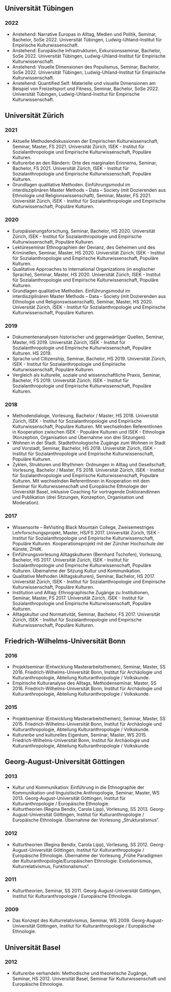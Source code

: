 ## Universität Tübingen
  
### 2022
* Anstehend: Narrative Europas in Alltag, Medien und Politik, Seminar, Bachelor, SoSe 2022. Universität Tübingen, Ludwig-Uhland-Institut für Empirische Kulturwissenschaft. 
* Anstehend: Europäische Infrastrukturen, Exkursionsseminar, Bachelor, SoSe 2022. Universität Tübingen, Ludwig-Uhland-Institut für Empirische Kulturwissenschaft. 
* Anstehend: Visuelle Dimensionen des Populismus, Seminar, Bachelor, SoSe 2022. Universität Tübingen, Ludwig-Uhland-Institut für Empirische Kulturwissenschaft. 
* Anstehend: Quantified Self: Materielle und visuelle Dimensionen am Beispiel von Freizeitsport und Fitness, Seminar, Bachelor, SoSe 2022. Universität Tübingen, Ludwig-Uhland-Institut für Empirische Kulturwissenschaft. 

## Universität Zürich
  
### 2021
* Aktuelle Methodendiskussionen der Empirischen Kulturwissenschaft, Seminar, Master, FS 2021. Universität Zürich, ISEK - Institut für Sozialanthropologie und Empirische Kulturwissenschaft, Populäre Kulturen. 
* Kulturerbe an den Rändern: Orte des marginalen Erinnerns, Seminar, Bachelor, FS 2021. Universität Zürich, ISEK - Institut für Sozialanthropologie und Empirische Kulturwissenschaft, Populäre Kulturen. 
* Grundlagen qualitative Methoden. Einführungsmodul im interdisziplinären Master Methods – Data – Society (mit Dozierenden aus Ethnologie und Religionswissenschaft), Seminar, Master, FS 2021. Universität Zürich, ISEK - Institut für Sozialanthropologie und Empirische Kulturwissenschaft, Populäre Kulturen. 
  
### 2020
* Europäisierungsforschung, Seminar, Bachelor, HS 2020. Universität Zürich, ISEK - Institut für Sozialanthropologie und Empirische Kulturwissenschaft, Populäre Kulturen. 
* Lektüreseminar Ethnographien der Devianz, des Geheimen und des Kriminellen, Seminar, Master, HS 2020. Universität Zürich, ISEK - Institut für Sozialanthropologie und Empirische Kulturwissenschaft, Populäre Kulturen. 
* Qualitative Approaches to International Organizations (in englischer Sprache), Seminar, Master, HS 2020. Universität Zürich, ISEK - Institut für Sozialanthropologie und Empirische Kulturwissenschaft, Populäre Kulturen. 
* Grundlagen qualitative Methoden. Einführungsmodul im interdisziplinären Master Methods – Data – Society (mit Dozierenden aus Ethnologie und Religionswissenschaft), Seminar, Master, HS 2020. Universität Zürich, ISEK - Institut für Sozialanthropologie und Empirische Kulturwissenschaft, Populäre Kulturen. 
  
### 2019
* Dokumentenanalysen historischer und gegenwärtiger Quellen, Seminar, Master, HS 2019. Universität Zürich, ISEK - Institut für Sozialanthropologie und Empirische Kulturwissenschaft, Populäre Kulturen. HS 2019.
* Sprache und Citizenship, Seminar, Bachelor, HS 2019. Universität Zürich, ISEK - Institut für Sozialanthropologie und Empirische Kulturwissenschaft, Populäre Kulturen. 
* Vergleich als kulturelle, soziale und wissenschaftliche Praxis, Seminar, Bachelor, FS 2019. Universität Zürich, ISEK - Institut für Sozialanthropologie und Empirische Kulturwissenschaft, Populäre Kulturen. 
  
### 2018
* Methodendialoge, Vorlesung, Bachelor / Master, HS 2018. Universität Zürich, ISEK - Institut für Sozialanthropologie und Empirische Kulturwissenschaft, Populäre Kulturen. Mit wechselnden ReferentInnen in Kooperation zwischen ISEK - Populäre Kulturen und ISEK - Ethnologie (Konzeption, Organisation und Übernahme von drei Sitzungen).
* Wohnen in der Stadt. Stadtethnologische Zugänge zum Wohnen in Stadt und Vorstadt, Seminar, Bachelor, HS 2018. Universität Zürich, ISEK - Institut für Sozialanthropologie und Empirische Kulturwissenschaft, Populäre Kulturen. 
* Zyklen, Strukturen und Rhythmen: Ordnungen in Alltag und Gesellschaft, Vorlesung, Bachelor / Master, FS 2018. Universität Zürich, ISEK - Institut für Sozialanthropologie und Empirische Kulturwissenschaft, Populäre Kulturen. Mit wechselnden ReferentInnen in Kooperation mit dem Seminar für Kulturwissenschaft und Europäische Ethnologie der Universität Basel, inklusive Coaching für vortragende DoktorandInnen und Publikation (drei Sitzungen, Konzeption, Organisation und Moderation).
  
### 2017
* Wissensorte – ReVisiting Black Mountain College, Zweisemestriges Lehrforschungsprojekt, Master, HS/FS 2017. Universität Zürich, ISEK - Institut für Sozialanthropologie und Empirische Kulturwissenschaft, Populäre Kulturen. Kooperationsprojekt mit der Zürcher Hochschule der Künste, ZHdK.
* Einführungsvorlesung Alltagskulturen (Bernhard Tschofen), Vorlesung, Bachelor, HS 2017. Universität Zürich, ISEK - Institut für Sozialanthropologie und Empirische Kulturwissenschaft, Populäre Kulturen. Übernahme der Sitzung Kultur und Kommunikation.
* Qualitative Methoden (Alltagskulturen), Seminar, Bachelor, HS 2017. Universität Zürich, ISEK - Institut für Sozialanthropologie und Empirische Kulturwissenschaft, Populäre Kulturen. 
* Institution und Alltag: Ethnographische Zugänge zu Institutionen, Seminar, Master, FS 2017. Universität Zürich, ISEK - Institut für Sozialanthropologie und Empirische Kulturwissenschaft, Populäre Kulturen. 
* Alltagskultur und Normativität, Seminar, Bachelor, FS 2017. Universität Zürich, ISEK - Institut für Sozialanthropologie und Empirische Kulturwissenschaft, Populäre Kulturen. 

## Friedrich-Wilhelms-Universität Bonn
  
### 2016
* Projektseminar (Entwicklung Masterarbeitsthemen), Seminar, Master, SS 2016. Friedrich-Wilhelms-Universität Bonn, Institut für Archäologie und Kulturanthropologie, Abteilung Kulturanthropologie / Volkskunde. 
* Empirische Kulturanalyse des Alltags, Methodenseminar, Master, SS 2016. Friedrich-Wilhelms-Universität Bonn, Institut für Archäologie und Kulturanthropologie, Abteilung Kulturanthropologie / Volkskunde. 
  
### 2015
* Projektseminar (Entwicklung Masterarbeitsthemen), Seminar, Master, SS 2015. Friedrich-Wilhelms-Universität Bonn, Institut für Archäologie und Kulturanthropologie, Abteilung Kulturanthropologie / Volkskunde. 
* Kulturerbe und kulturelles Eigentum, Seminar, Master, WS 2015. Friedrich-Wilhelms-Universität Bonn, Institut für Archäologie und Kulturanthropologie, Abteilung Kulturanthropologie / Volkskunde. 

## Georg-August-Universität Göttingen
  
### 2013
* Kultur und Kommunikation: Einführung in die Ethnographie der Kommunikation und linguistische Anthropologie, Seminar, Master, WS 2013. Georg-August-Universität Göttingen, Institut für Kulturanthropologie / Europäische Ethnologie. 
* Kulturtheorien (Regina Bendix, Carola Lipp), Vorlesung, SS 2013. Georg-August-Universität Göttingen, Institut für Kulturanthropologie / Europäische Ethnologie. Übernahme der Vorlesung „Strukturalismus“.
  
### 2012
* Kulturtheorien (Regina Bendix, Carola Lipp), Vorlesung, SS 2012. Georg-August-Universität Göttingen, Institut für Kulturanthropologie / Europäische Ethnologie. Übernahme der Vorlesung „Frühe Paradigmen der Kulturanthropologie/Europäischen Ethnologie: Evolutionismus, Kulturrelativismus, Funktionalismus“.
  
### 2011
* Kulturtheorien, Seminar, SS 2011. Georg-August-Universität Göttingen, Institut für Kulturanthropologie / Europäische Ethnologie. 
  
### 2009
* Das Konzept des Kulturrelativismus, Seminar, WS 2009. Georg-August-Universität Göttingen, Institut für Kulturanthropologie / Europäische Ethnologie. 

## Universität Basel
  
### 2012
* Kulturerbe verhandeln: Methodische und theoretische Zugänge, Seminar, HS 2012. Universität Basel, Seminar für Kulturwissenschaft und Europäische Ethnologie. 

